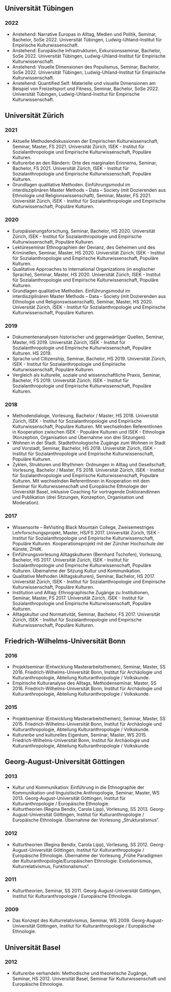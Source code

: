 ## Universität Tübingen
  
### 2022
* Anstehend: Narrative Europas in Alltag, Medien und Politik, Seminar, Bachelor, SoSe 2022. Universität Tübingen, Ludwig-Uhland-Institut für Empirische Kulturwissenschaft. 
* Anstehend: Europäische Infrastrukturen, Exkursionsseminar, Bachelor, SoSe 2022. Universität Tübingen, Ludwig-Uhland-Institut für Empirische Kulturwissenschaft. 
* Anstehend: Visuelle Dimensionen des Populismus, Seminar, Bachelor, SoSe 2022. Universität Tübingen, Ludwig-Uhland-Institut für Empirische Kulturwissenschaft. 
* Anstehend: Quantified Self: Materielle und visuelle Dimensionen am Beispiel von Freizeitsport und Fitness, Seminar, Bachelor, SoSe 2022. Universität Tübingen, Ludwig-Uhland-Institut für Empirische Kulturwissenschaft. 

## Universität Zürich
  
### 2021
* Aktuelle Methodendiskussionen der Empirischen Kulturwissenschaft, Seminar, Master, FS 2021. Universität Zürich, ISEK - Institut für Sozialanthropologie und Empirische Kulturwissenschaft, Populäre Kulturen. 
* Kulturerbe an den Rändern: Orte des marginalen Erinnerns, Seminar, Bachelor, FS 2021. Universität Zürich, ISEK - Institut für Sozialanthropologie und Empirische Kulturwissenschaft, Populäre Kulturen. 
* Grundlagen qualitative Methoden. Einführungsmodul im interdisziplinären Master Methods – Data – Society (mit Dozierenden aus Ethnologie und Religionswissenschaft), Seminar, Master, FS 2021. Universität Zürich, ISEK - Institut für Sozialanthropologie und Empirische Kulturwissenschaft, Populäre Kulturen. 
  
### 2020
* Europäisierungsforschung, Seminar, Bachelor, HS 2020. Universität Zürich, ISEK - Institut für Sozialanthropologie und Empirische Kulturwissenschaft, Populäre Kulturen. 
* Lektüreseminar Ethnographien der Devianz, des Geheimen und des Kriminellen, Seminar, Master, HS 2020. Universität Zürich, ISEK - Institut für Sozialanthropologie und Empirische Kulturwissenschaft, Populäre Kulturen. 
* Qualitative Approaches to International Organizations (in englischer Sprache), Seminar, Master, HS 2020. Universität Zürich, ISEK - Institut für Sozialanthropologie und Empirische Kulturwissenschaft, Populäre Kulturen. 
* Grundlagen qualitative Methoden. Einführungsmodul im interdisziplinären Master Methods – Data – Society (mit Dozierenden aus Ethnologie und Religionswissenschaft), Seminar, Master, HS 2020. Universität Zürich, ISEK - Institut für Sozialanthropologie und Empirische Kulturwissenschaft, Populäre Kulturen. 
  
### 2019
* Dokumentenanalysen historischer und gegenwärtiger Quellen, Seminar, Master, HS 2019. Universität Zürich, ISEK - Institut für Sozialanthropologie und Empirische Kulturwissenschaft, Populäre Kulturen. HS 2019.
* Sprache und Citizenship, Seminar, Bachelor, HS 2019. Universität Zürich, ISEK - Institut für Sozialanthropologie und Empirische Kulturwissenschaft, Populäre Kulturen. 
* Vergleich als kulturelle, soziale und wissenschaftliche Praxis, Seminar, Bachelor, FS 2019. Universität Zürich, ISEK - Institut für Sozialanthropologie und Empirische Kulturwissenschaft, Populäre Kulturen. 
  
### 2018
* Methodendialoge, Vorlesung, Bachelor / Master, HS 2018. Universität Zürich, ISEK - Institut für Sozialanthropologie und Empirische Kulturwissenschaft, Populäre Kulturen. Mit wechselnden ReferentInnen in Kooperation zwischen ISEK - Populäre Kulturen und ISEK - Ethnologie (Konzeption, Organisation und Übernahme von drei Sitzungen).
* Wohnen in der Stadt. Stadtethnologische Zugänge zum Wohnen in Stadt und Vorstadt, Seminar, Bachelor, HS 2018. Universität Zürich, ISEK - Institut für Sozialanthropologie und Empirische Kulturwissenschaft, Populäre Kulturen. 
* Zyklen, Strukturen und Rhythmen: Ordnungen in Alltag und Gesellschaft, Vorlesung, Bachelor / Master, FS 2018. Universität Zürich, ISEK - Institut für Sozialanthropologie und Empirische Kulturwissenschaft, Populäre Kulturen. Mit wechselnden ReferentInnen in Kooperation mit dem Seminar für Kulturwissenschaft und Europäische Ethnologie der Universität Basel, inklusive Coaching für vortragende DoktorandInnen und Publikation (drei Sitzungen, Konzeption, Organisation und Moderation).
  
### 2017
* Wissensorte – ReVisiting Black Mountain College, Zweisemestriges Lehrforschungsprojekt, Master, HS/FS 2017. Universität Zürich, ISEK - Institut für Sozialanthropologie und Empirische Kulturwissenschaft, Populäre Kulturen. Kooperationsprojekt mit der Zürcher Hochschule der Künste, ZHdK.
* Einführungsvorlesung Alltagskulturen (Bernhard Tschofen), Vorlesung, Bachelor, HS 2017. Universität Zürich, ISEK - Institut für Sozialanthropologie und Empirische Kulturwissenschaft, Populäre Kulturen. Übernahme der Sitzung Kultur und Kommunikation.
* Qualitative Methoden (Alltagskulturen), Seminar, Bachelor, HS 2017. Universität Zürich, ISEK - Institut für Sozialanthropologie und Empirische Kulturwissenschaft, Populäre Kulturen. 
* Institution und Alltag: Ethnographische Zugänge zu Institutionen, Seminar, Master, FS 2017. Universität Zürich, ISEK - Institut für Sozialanthropologie und Empirische Kulturwissenschaft, Populäre Kulturen. 
* Alltagskultur und Normativität, Seminar, Bachelor, FS 2017. Universität Zürich, ISEK - Institut für Sozialanthropologie und Empirische Kulturwissenschaft, Populäre Kulturen. 

## Friedrich-Wilhelms-Universität Bonn
  
### 2016
* Projektseminar (Entwicklung Masterarbeitsthemen), Seminar, Master, SS 2016. Friedrich-Wilhelms-Universität Bonn, Institut für Archäologie und Kulturanthropologie, Abteilung Kulturanthropologie / Volkskunde. 
* Empirische Kulturanalyse des Alltags, Methodenseminar, Master, SS 2016. Friedrich-Wilhelms-Universität Bonn, Institut für Archäologie und Kulturanthropologie, Abteilung Kulturanthropologie / Volkskunde. 
  
### 2015
* Projektseminar (Entwicklung Masterarbeitsthemen), Seminar, Master, SS 2015. Friedrich-Wilhelms-Universität Bonn, Institut für Archäologie und Kulturanthropologie, Abteilung Kulturanthropologie / Volkskunde. 
* Kulturerbe und kulturelles Eigentum, Seminar, Master, WS 2015. Friedrich-Wilhelms-Universität Bonn, Institut für Archäologie und Kulturanthropologie, Abteilung Kulturanthropologie / Volkskunde. 

## Georg-August-Universität Göttingen
  
### 2013
* Kultur und Kommunikation: Einführung in die Ethnographie der Kommunikation und linguistische Anthropologie, Seminar, Master, WS 2013. Georg-August-Universität Göttingen, Institut für Kulturanthropologie / Europäische Ethnologie. 
* Kulturtheorien (Regina Bendix, Carola Lipp), Vorlesung, SS 2013. Georg-August-Universität Göttingen, Institut für Kulturanthropologie / Europäische Ethnologie. Übernahme der Vorlesung „Strukturalismus“.
  
### 2012
* Kulturtheorien (Regina Bendix, Carola Lipp), Vorlesung, SS 2012. Georg-August-Universität Göttingen, Institut für Kulturanthropologie / Europäische Ethnologie. Übernahme der Vorlesung „Frühe Paradigmen der Kulturanthropologie/Europäischen Ethnologie: Evolutionismus, Kulturrelativismus, Funktionalismus“.
  
### 2011
* Kulturtheorien, Seminar, SS 2011. Georg-August-Universität Göttingen, Institut für Kulturanthropologie / Europäische Ethnologie. 
  
### 2009
* Das Konzept des Kulturrelativismus, Seminar, WS 2009. Georg-August-Universität Göttingen, Institut für Kulturanthropologie / Europäische Ethnologie. 

## Universität Basel
  
### 2012
* Kulturerbe verhandeln: Methodische und theoretische Zugänge, Seminar, HS 2012. Universität Basel, Seminar für Kulturwissenschaft und Europäische Ethnologie. 

